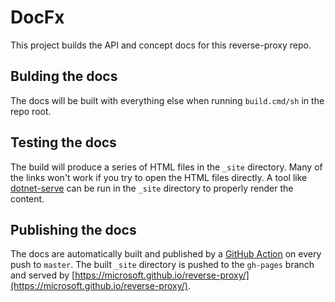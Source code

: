 # DocFx

This project builds the API and concept docs for this reverse-proxy repo.

## Bulding the docs

The docs will be built with everything else when running `build.cmd/sh` in the repo root.

## Testing the docs

The build will produce a series of HTML files in the `_site` directory. Many of the links won't work if you try to open the HTML files directly. A tool like [dotnet-serve](https://github.com/natemcmaster/dotnet-serve) can be run in the `_site` directory to properly render the content.

## Publishing the docs

The docs are automatically built and published by a [GitHub Action](https://github.com/microsoft/reverse-proxy/blob/master/.github/workflows/docfx_build.yml) on every push to `master`. The built `_site` directory is pushed to the `gh-pages` branch and served by [https://microsoft.github.io/reverse-proxy/](https://microsoft.github.io/reverse-proxy/).
